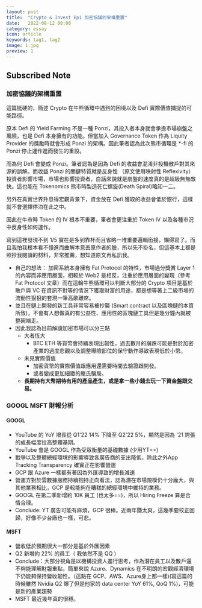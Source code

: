 ```yaml
---
layout: post
title:  "Crypto & Invest Ep1 加密協議的架構重置"
date:   2022-08-12 00:00
category: essay
icon: article
keywords: tag1, tag2
image: 1.jpg
preview: 1
---
```

## Subscribed Note
### 加密協議的架構重置
這篇挺硬的，簡述 Crypto 在牛熊循環中遇到的困境以及 Defi 實際價值捕捉的可能路徑。 

原本 Defi 的 Yield Farming 不是一種 Ponzi，其投入者本身就會承擔市場崩盤之風險，也是 Defi 本身擁有的功能。但當加入 Governance Token 作為 Liquity Provider 的獎勵時就會形成 Ponzi 的架構。因此筆者認為此次熊市循環是 *-fi 的 Ponzi 停止運作進而發生的重設。

而為何 Defi 會變成 Ponzi。筆者認為是因為 Defi 的收益會混淆非投機散戶對其來源的誤解。而收益 Ponzi 的關鍵特質就是反身性 （原文使用映射性 Reflexivity）投資者影響市場，市場也影響投資者，白話來說就是崩盤的速度真的是超級無無敵快。這也能在 Tokenomics 熊市時製造死亡螺旋(Death Spiral)略知一二。

另外在真實世界升息得宏觀背景下，資金放在 Defi 獲取的收益會低於銀行，這樣就不會選擇停泊在此之中。

因此在牛市時 Token 的 IV 根本不重要，筆者會更注重於 Token IV 以及各種市況中反身性如何運作。

寫到這裡發現不到 1/5 實在是多到靠杯而且省略一堆重要邏輯銜接，懶得寫了。而且我怕我根本看不懂進而曲解本意丟原作者的臉，所以先不掛名，但這基本上都是照抄我閱讀的材料，非常推薦，想知道原文再私訊我。
* 自己的想法： 加密系統本身擁有 Fat Protocol 的特性，市場過分獎賞 Layer 1 的內容而非應用層面，相較於 Web2 是相反，注重於應用層面的變現（參考 Fat Protocol 文章）而在這輪牛熊循環可以判斷大部分的 Crypto 項目是基於散戶與 VC 在資訊不對等的情況下獲取財富的用途，都是想等著上二級市場的流動性狠狠的套現一筆高歌離席。
* 並且在鏈上開發的新工具非常容易被抄襲 (Smart contract 以及區塊鏈的本質所致)，不會有人想做真的有公益性、應用性的區塊鏈工具但是幾分鐘內就被整碗端走。
* 因此我認為目前解讀加密市場可以分三點
    * 大者恆大
        * BTC ETH 等貨幣會持續表現出韌性，過去數月的崩跌可能是對於加密產業的過度悲觀以及調整曝險部位的保守動作導致表現低於小幣。
    * 未見實際價值
        * 加密貨幣的實際價值跟應用還需要時間去驗證跟開發。
        * 或者變成更加細緻的龐氏騙局。
    * **長期持有大幣期待有用的產品產生，或是拿一些小錢去玩一下資金盤跟交易。**

### GOOGL MSFT 財報分析
#### GOOGL 
* YouTube 的 YoY 增長從 Q1'22 14% 下降至 Q2'22 5%，顯然是因為 '21 誇張的成長幅度拉高整體基期。
* YouTube 會是 GOOGL 作為受眾衡量的基礎數據 (少用YT==)
* 戰爭以及整體總經環境的影響導致各廣告商的支出降低，除此之外App Tracking Transparency 確實正在影響營運
* GCP 跟 Azure 一樣都有著因為外匯導致的增長減速
* 營運方對於雲數據服務持續抱持正向看法，認為潛在市場規模仍十分龐大，與其他業務相比，GCP 是較能夠在糟糕的總經環境中維持的業務。
* GOOGL 在第二季新增約 10K 員工 (也太多==)，所以 Hiring Freeze 算是合情合理。
* Conclude: YT 廣告可能有麻煩，GCP 很棒。近兩年賺太爽，這幾季要校正回歸，好像不少台廠也一樣，可悲。
#### MSFT
* 營收低於預期很大一部分是基於外匯因素
* Q2 新增約 22% 的員工（ 我依然不是 QQ )
* Conclude：大部分視角是以機構投資人進行思考，作為潛在員工以及散戶還不夠能理解財報重點，簡單來說 Azure、Dynamics 在不明朗的宏觀經濟環境下仍能夠保持營收韌性。（這點在 GCP、AWS、Azure身上都一樣)(寫這篇的時候雖然 Nvidia Q2 爆了但是他家的 data center YoY 61%, QoQ 1%)，可能是新的產業趨勢
* MSFT 最近幾年真的很穩。